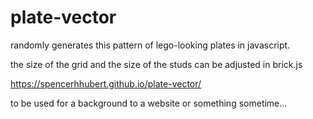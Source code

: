 # plate-vector

randomly generates this pattern of lego-looking plates in javascript.

the size of the grid and the size of the studs can be adjusted in brick.js

https://spencerhhubert.github.io/plate-vector/

to be used for a background to a website or something sometime...
